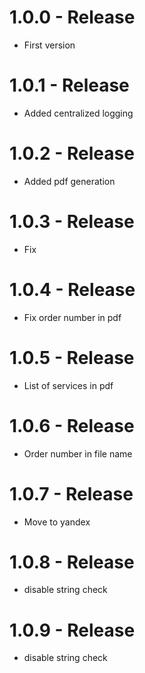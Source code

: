 # 1.0.0 - Release

* First version

# 1.0.1 - Release

* Added centralized logging

# 1.0.2 - Release

* Added pdf generation 

# 1.0.3 - Release

* Fix

# 1.0.4 - Release

* Fix order number in pdf

# 1.0.5 - Release

* List of services in pdf

# 1.0.6 - Release

* Order number in file name

# 1.0.7 - Release

* Move to yandex

# 1.0.8 - Release

* disable string check

# 1.0.9 - Release

* disable string check